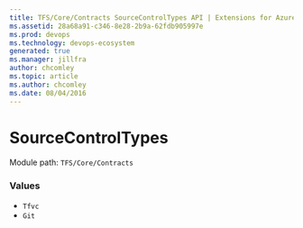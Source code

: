 ```yaml
---
title: TFS/Core/Contracts SourceControlTypes API | Extensions for Azure DevOps Services
ms.assetid: 28a68a91-c346-8e28-2b9a-62fdb905997e
ms.prod: devops
ms.technology: devops-ecosystem
generated: true
ms.manager: jillfra
author: chcomley
ms.topic: article
ms.author: chcomley
ms.date: 08/04/2016
---
```


# SourceControlTypes

Module path: `TFS/Core/Contracts`

### Values

* `Tfvc` 
* `Git` 
